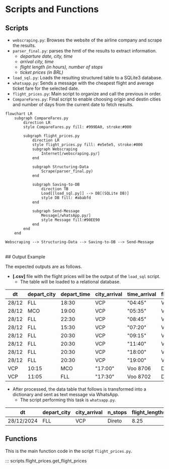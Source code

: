 # Scripts and Functions

## Scripts

* `webscraping.py`: Browses the website of the airline company and scrape the results.
* `parser_final.py`: parses the hmtl of the results to extract information.
    * *departure date, city, time*
    * *arrival city, time*
    * *flight length (in hours), number of stops*
    * *ticket prices (in BRL)*
* `load_sql.py`: Loads the resulting structured table to a SQLite3 database.
* `whatsapp.py`: Sends a message with the cheapest flight and average ticket fare for the selected date.
* `flight_prices.py`: Main script to organize and call the previous in order.
* `CompareFares.py`: Final script to enable choosing origin and destin cities and number of days from the current date to fetch results.

```mermaid
flowchart LR
    subgraph CompareFares.py
        direction LR
        style CompareFares.py fill: #999DA0, stroke:#000
        
        subgraph flight_prices.py
            direction LR
            style flight_prices.py fill: #e5e5e5, stroke:#000
            subgraph Webscraping
                Internet[/webscraping.py/]
            end

            subgraph Structuring-Data
                Scrape(parser_final.py)
            end

            subgraph Saving-to-DB
                direction TB
                Load[[load_sql.py]] --> DB[(SQLite DB)]
                style DB fill: #ababfd
            end

            subgraph Send-Message
                Message[/whatsApp.py/]
                style Message fill:#90EE90
            end
        end
    end

Webscraping --> Structuring-Data --> Saving-to-DB --> Send-Message
```
<br>
## Output Example

The expected outputs are as follows.

* **[.csv]** file with the flight prices will be the output of the `load_sql` script. 
    * The table will be loaded to a relational database.

| dt| depart_city| depart_time| city_arrival| time_arrival| flight_numbers| n_stops| flight_lengths| ticket_prices| days_before_flight |
|---|---|---|---|---|---|---|---|---|---|
| 28/12| FLL| 18:30| VCP| "04:45"| Voo 8705| Direto| 8.25| 12510| 22 |
| 28/12| MCO| 19:00| VCP| "05:35"| Voo 8707| Direto| 8.58| 4463| 22 |
| 28/12| FLL| 22:30| VCP| "08:45"| Voo 9305| Direto| 8.25| 2203| 22 |
| 28/12| FLL| 15:30| VCP| "07:20"| Voo 8723| 1 conex| 13.8| 3845| 22 |
| 28/12| FLL| 20:30| VCP| "09:15"| Voo 8733| 1 conex| 10.75| 2768| 22 |
| 28/12| FLL| 20:30| VCP| "11:40"| Voo 8733| 1 conex| 13.2| 0| 22 |
| 28/12| FLL| 20:30| VCP| "18:00"| Voo 8733| 1 conex| 19.5| 2768| 22 |
| 28/12| FLL| 20:30| VCP| "19:00"| Voo 8733| 1 conex| 20.5| 2768| 22 |
| VCP| 10:15| MCO| "17:00"| Voo 8706| Direto| 8.75| 0| 22 |
| VCP| 11:05| FLL| "17:30"| Voo 8702| Direto| 8.4| 13711| 22 | 

* After processed, the data table that follows is transformed into a dictionary and sent as text message via WhatsApp.
    * The script performing this task is `whatsapp.py`.

| dt | depart_city| city_arrival| n_stops | flight_lengths | MIN_PRICE | AVG_PRICE |
| ---|------------|-------------|---------|----------------|-----------|-----------|
| 28/12/2024|FLL | VCP | Direto | 8.25 | 2203.0 | 4475.0| 

## Functions

This is the main function code in the script `flight_prices.py`.

::: scripts.flight_prices.get_flight_prices
